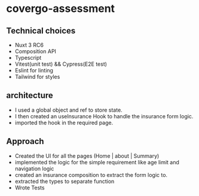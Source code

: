 # covergo-assessment

## Technical choices 
- Nuxt 3 RC6
- Composition API
- Typescript
- Vitest(unit test) && Cypress(E2E test)
- Eslint for linting
- Tailwind for styles

## architecture
- I used a global object and ref to store state.
- I then created an useInsurance Hook to handle the insurance form logic.
- imported the hook in the required page.
## Approach
- Created the UI for all the pages (Home | about | Summary)
- implemented the logic for the simple requirement like age limit and navigation logic
- created an insurance composition to extract the form logic to.
- extracted the types to separate function
- Wrote Tests